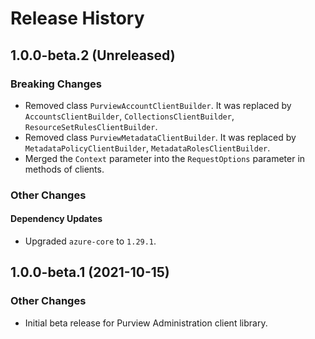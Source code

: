 # Release History

## 1.0.0-beta.2 (Unreleased)

### Breaking Changes

- Removed class `PurviewAccountClientBuilder`. It was replaced by `AccountsClientBuilder`, `CollectionsClientBuilder`, `ResourceSetRulesClientBuilder`.
- Removed class `PurviewMetadataClientBuilder`. It was replaced by `MetadataPolicyClientBuilder`, `MetadataRolesClientBuilder`.
- Merged the `Context` parameter into the `RequestOptions` parameter in methods of clients.

### Other Changes

#### Dependency Updates

- Upgraded `azure-core` to `1.29.1`.

## 1.0.0-beta.1 (2021-10-15)

### Other Changes

- Initial beta release for Purview Administration client library.
